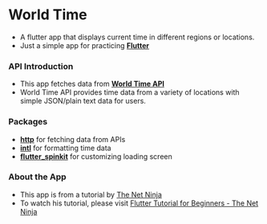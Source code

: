 # World Time

- A flutter app that displays current time in different regions or locations.
- Just a simple app for practicing [**Flutter**](https://flutter.dev/)

### API Introduction

- This app fetches data from [**World Time API**](http://worldtimeapi.org/)
- World Time API provides time data from a variety of locations with simple JSON/plain text data for users.

### Packages

- [**http**](https://pub.dev/packages/http) for fetching data from APIs
- [**intl**](https://pub.dev/packages/intl) for formatting time data
- [**flutter_spinkit**](https://pub.dev/packages/flutter_spinkit) for customizing loading screen 

### About the App

- This app is from a tutorial by [The Net Ninja](https://www.youtube.com/channel/UCW5YeuERMmlnqo4oq8vwUpg)
- To watch his tutorial, please visit [Flutter Tutorial for Beginners - The Net Ninja](https://www.youtube.com/playlist?list=PL4cUxeGkcC9jLYyp2Aoh6hcWuxFDX6PBJ)